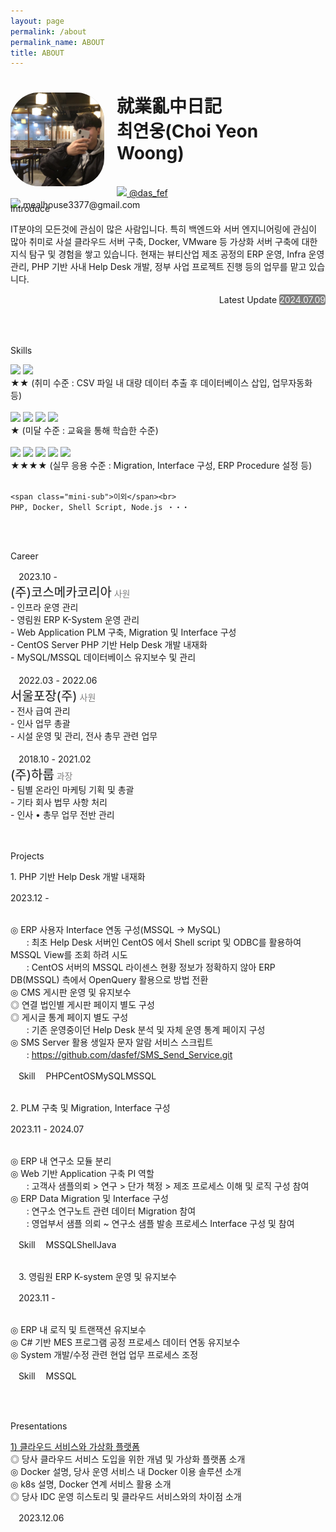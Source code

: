 ```yaml
---
layout: page
permalink: /about
permalink_name: ABOUT
title: ABOUT
---
```



<script>
    function clickAlert() {
        var email = document.getElementById('e-mail');
        var context = email.textContent;
        navigator.clipboard.writeText(context).then(function() {
            alert("E-mail 주소가 복사되었습니다.");
        }).catch(function(error) {
            console.error("복사에 실패했습니다.", error);
        });
    }
</script>

<style>
    .box{
        width: 150px;
        height: 150px;
        border-radius: 30%;
        overflow: hidden;
        float: left;
        margin-right: 20px;
    }
    .profile{
        width: 100%;
        height: 100%;
        object-fit: cover;
    }
    .top {
        width: 100%;
        height: 160px;
    }
    .middle{
        width: 100%;
        height: 300px;
        /* background-color: white; */
        margin-top: 30px;
        text-align: center;
    }
    .stack{
        text-align: center;
    }
</style>


<div class="top">
    <div class="box" style="background: #BDBDBD;">
        <img class="profile" src="assets/profile_pic.jpeg">
    </div>
    <div>
        <h1>就業亂中日記<br>
        최연웅(Choi Yeon Woong)</h1><br>
        <!-- <a href="https://www.instagram.com/das_fef" target="_blank" style="margin-left:8px;"><img src="https://img.shields.io/badge/Instagram-E4405F?style=plastic&logo=Instagram&logoColor=white" style="width:100px;"></a>  <a href="https://www.instagram.com/das_fef" target="blank">das_fef</a><br> <img src="https://img.shields.io/badge/Gmail.com-EA4335?style=plastic&logo=Gmail&logoColor=white" style="width:100px;">  <a>mealhouse3377@gmail.com</a> -->
        <a href="https://www.instagram.com/das_fef" target="_blank" style=""><img src="https://img.shields.io/badge/-E4405F?style=plastic&logo=Instagram&logoColor=white" style="width:30px;"></a><a href="https://www.instagram.com/das_fef" target="blank"> @das_fef</a><br>
        <img src="https://img.shields.io/badge/-EA4335?style=plastic&logo=Gmail&logoColor=white" style="width:30px;"><a id="e-mail" onclick="clickAlert();"> mealhouse3377@gmail.com</a>
    </div>
</div>
<br>
<span class="mini-title">Introduce</span>

IT분야의 모든것에 관심이 많은 사람입니다.
특히 백엔드와 서버 엔지니어링에 관심이 많아 취미로 사설 클라우드 서버 구축, Docker, VMware 등 
가상화 서버 구축에 대한 지식 탐구 및 경험을 쌓고 있습니다.
현재는 뷰티산업 제조 공정의 ERP 운영, Infra 운영 관리, PHP 기반 사내 Help Desk 개발,
정부 사업 프로젝트 진행 등의 업무를 맡고 있습니다.

<p style="text-align: right; line-height:20px;">Latest Update
<span style="background-color:grey; color:white; border-radius:3px;"> 2024.07.09 </span></p>

<br>
<br>

<span class="mini-title">Skills</span>

<div class="stack" style="text-align: left;">
    <img src="https://img.shields.io/badge/Python-3776AB?style=plastic&logo=Python&logoColor=white"> <img src="https://img.shields.io/badge/Java-007396?style=plastic&logo=OpenJDK&logoColor=white"> <br>
    ★★ (취미 수준 : CSV 파일 내 대량 데이터 추출 후 데이터베이스 삽입, 업무자동화 등)<br><br>
    <img src="https://img.shields.io/badge/C-A8B9CC?style=plastic&logo=C&logoColor=white"> <img src="https://img.shields.io/badge/Django-092E20?style=plastic&logo=Django&logoColor=white"> <img src="https://img.shields.io/badge/Tensorflow-FF6F00?style=plastic&logo=TensorFlow&logoColor=white"> <img src="https://img.shields.io/badge/R-276DC3?style=plastic&logo=R&logoColor=white"><br> 
    ★ (미달 수준 : 교육을 통해 학습한 수준)<br><br>
    <img src="https://img.shields.io/badge/MSSQL-003B57?style=plastic&logo=MSSQL&logoColor=white"> <img src="https://img.shields.io/badge/MySql-4479A1?style=plastic&logo=MySql&logoColor=white"> <img src="https://img.shields.io/badge/MariaDB-003545?style=plastic&logo=MariaDB&logoColor=white"> <img src="https://img.shields.io/badge/Oracle-F80000?style=plastic&logo=Oracle&logoColor=white"> <img src="https://img.shields.io/badge/SQLite-003B57?style=plastic&logo=SQLite&logoColor=white"><br>
    ★★★★ (실무 응용 수준 : Migration, Interface 구성, ERP Procedure 설정 등)<br><br>

    <span class="mini-sub">이외</span><br>
    PHP, Docker, Shell Script, Node.js ・・・
</div>

<br>
<br>


<span class="mini-title">Career</span>

<div>
    <span class="date_2">ﾠ2023.10 -ﾠﾠ</span><br>
    <span style="font-size:20px;">(주)코스메카코리아</span> <span style="color: grey;">사원</span><br>
    <span>- 인프라 운영 관리</span><br>
    <span>- 영림원 ERP K-System 운영 관리</span><br>
    <span>- Web Application PLM 구축, Migration 및 Interface 구성</span><br>
    <span>- CentOS Server PHP 기반 Help Desk 개발 내재화</span><br>
    <span>- MySQL/MSSQL 데이터베이스 유지보수 및 관리</span><br>
    
</div>
<br>
<div>
    <span class="date_2">ﾠ2022.03 - 2022.06ﾠ</span><br>
    <span style="font-size: 20px;">서울포장(주)</span>  <span style="color: grey;">사원</span><br>
    <span>- 전사 급여 관리</span><br>
    <span>- 인사 업무 총괄</span><br>
    <span>- 시설 운영 및 관리, 전사 총무 관련 업무</span>    
</div>
<br>
<div>
    <span class="date_2">ﾠ2018.10 - 2021.02ﾠ</span><br>
    <span style="font-size: 20px;">(주)하룹</span>  <span style="color: grey;">과장</span><br>
    <span>- 팀별 온라인 마케팅 기획 및 총괄</span><br>
    <span>- 기타 회사 법무 사항 처리</span><br>
    <span>- 인사 • 총무 업무 전반 관리</span>
</div>
<br>
<br>

<span class="mini-title">Projects</span>
<div>
    <span class="about-title"> 1. PHP 기반 Help Desk 개발 내재화</span><br>
    <p class="about-date"><span class="latest-date"> 2023.12 -ﾠ</span></p><br>
    <span class="about-mini-title">◎ ERP 사용자 Interface 연동 구성(MSSQL → MySQL)</span><br>
    <span>ﾠﾠ: 최초 Help Desk 서버인 CentOS 에서 Shell script 및 ODBC를 활용하여 MSSQL View를 조회 하려 시도</span><br>
    <span>ﾠﾠ: CentOS 서버의 MSSQL 라이센스 현황 정보가 정확하지 않아 ERP DB(MSSQL) 측에서 OpenQuery 활용으로 방법 전환</span><br>
    <span class="about-mini-title">◎ CMS 게시판 운영 및 유지보수</span><br>
    <span class="about-mini-title">◎ 연결 법인별 게시판 페이지 별도 구성</span><br>
    <span class="about-mini-title">◎ 게시글 통계 페이지 별도 구성</span><br>
    <span>ﾠﾠ: 기존 운영중이던 Help Desk 분석 및 자체 운영 통계 페이지 구성</span><br>
    <span class="about-mini-title">◎ SMS Server 활용 생일자 문자 알람 서비스 스크립트</span><br>
    <span>ﾠﾠ: <a href="https://github.com/dasfef/SMS_Send_Service.git" target="_blank">https://github.com/dasfef/SMS_Send_Service.git</a></span><br>
    <p class="about-skills-p"><span class="about-skills">ﾠSkillﾠ</span>
    <span class="about-skills-detail">PHP</span><span class="about-skills-detail">CentOS</span><span class="about-skills-detail">MySQL</span><span class="about-skills-detail">MSSQL</span></p>
</div>
<br>

<div>
    <span class="about-title"> 2. PLM 구축 및 Migration, Interface 구성</span><br>
    <p class="about-date"><span class="latest-date"> 2023.11 - 2024.07ﾠ</span></p><br>
    <span class="about-mini-title">◎ ERP 내 연구소 모듈 분리</span><br>
    <span class="about-mini-title">◎ Web 기반 Application 구축 PI 역할</span><br>
    <span>ﾠﾠ: 고객사 샘플의뢰 > 연구 > 단가 책정 > 제조 프로세스 이해 및 로직 구성 참여</span><br>
    <span class="about-mini-title">◎ ERP Data Migration 및 Interface 구성</span><br>
    <span>ﾠﾠ: 연구소 연구노트 관련 데이터 Migration 참여</span><br>
    <span>ﾠﾠ: 영업부서 샘플 의뢰 ~ 연구소 샘플 발송 프로세스 Interface 구성 및 참여</span><br>
    <p class="about-skills-p"><span class="about-skills">ﾠSkillﾠ</span>
    <span class="about-skills-detail">MSSQL</span><span class="about-skills-detail">Shell</span><span class="about-skills-detail">Java</span></p>
</div>
<br>
<div>
    <span class="about-title">ﾠ3. 영림원 ERP K-system 운영 및 유지보수</span><br>
    <p class="about-date"><span class="latest-date">ﾠ2023.11 -ﾠ</span></p><br>
    <span class="about-mini-title">◎ ERP 내 로직 및 트랜잭션 유지보수</span><br>
    <span class="about-mini-title">◎ C# 기반 MES 프로그램 공정 프로세스 데이터 연동 유지보수</span><br>
    <span class="about-mini-title">◎ System 개발/수정 관련 현업 업무 프로세스 조정</span><br>
    <p class="about-skills-p"><span class="about-skills">ﾠSkillﾠ</span>
    <span class="about-skills-detail">MSSQL</span></p>
</div>


<br>
<br>

<span class="mini-title">Presentations</span>
<div>
    <span class="about-title"> <a href="assets/클라우드 서비스와 가상화 플랫폼.pdf" target="_blank">1) 클라우드 서비스와 가상화 플랫폼</a></span><br>
    <span class="about-mini-title">◎ 당사 클라우드 서비스 도입을 위한 개념 및 가상화 플랫폼 소개</span><br>
    <span class="about-mini-title">◎ Docker 설명, 당사 운영 서비스 내 Docker 이용 솔루션 소개</span><br>
    <span class="about-mini-title">◎ k8s 설명, Docker 연계 서비스 활용 소개</span><br>
    <span class="about-mini-title">◎ 당사 IDC 운영 히스토리 및 클라우드 서비스와의 차이점 소개</span><br>
    <p class="about-skills-p"><span class="latest-date">ﾠ2023.12.06ﾠ</span></p>

</div>    
